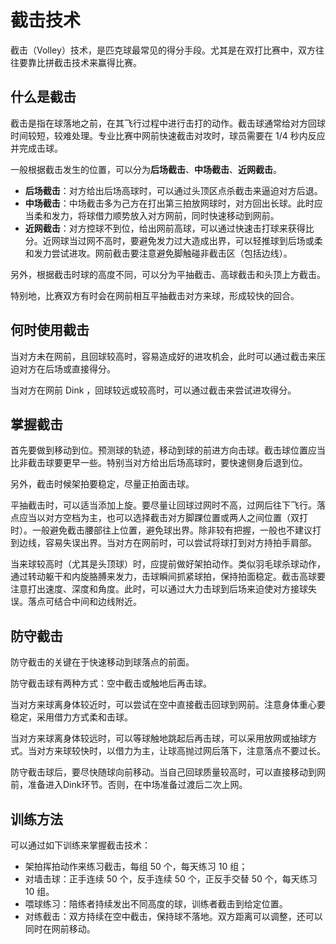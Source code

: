 # 截击技术

截击（Volley）技术，是匹克球最常见的得分手段。尤其是在双打比赛中，双方往往要靠比拼截击技术来赢得比赛。

## 什么是截击

截击是指在球落地之前，在其飞行过程中进行击打的动作。截击球通常给对方回球时间较短，较难处理。专业比赛中网前快速截击对攻时，球员需要在 1/4 秒内反应并完成击球。

一般根据截击发生的位置，可以分为**后场截击**、**中场截击**、**近网截击**。

* **后场截击**：对方给出后场高球时，可以通过头顶区点杀截击来逼迫对方后退。
* **中场截击**：中场截击多为己方在打出第三拍放网球时，对方回出长球。此时应当柔和发力，将球借力顺势放入对方网前，同时快速移动到网前。
* **近网截击**：对方控球不到位，给出网前高球，可以通过快速击打球来获得比分。近网球当过网不高时，要避免发力过大造成出界，可以轻推球到后场或柔和发力尝试进攻。网前截击要注意避免脚触碰非截击区（包括边线）。

另外，根据截击时球的高度不同，可以分为平抽截击、高球截击和头顶上方截击。

特别地，比赛双方有时会在网前相互平抽截击对方来球，形成较快的回合。

## 何时使用截击

当对方未在网前，且回球较高时，容易造成好的进攻机会，此时可以通过截击来压迫对方在后场或直接得分。

当对方在网前 Dink ，回球较远或较高时，可以通过截击来尝试进攻得分。

## 掌握截击

首先要做到移动到位。预测球的轨迹，移动到球的前进方向击球。截击球位置应当比非截击球要更早一些。特别当对方给出后场高球时，要快速侧身后退到位。

另外，截击时候架拍要稳定，尽量正拍面击球。

平抽截击时，可以适当添加上旋。要尽量让回球过网时不高，过网后往下飞行。落点应当以对方空档为主，也可以选择截击对方脚踝位置或两人之间位置（双打时）。一般避免截击腰部往上位置，避免球出界。除非较有把握，一般也不建议打到边线，容易失误出界。当对方在网前时，可以尝试将球打到对方持拍手肩部。

当来球较高时（尤其是头顶球）时，应提前做好架拍动作。类似羽毛球杀球动作，通过转动躯干和内旋胳膊来发力，击球瞬间抓紧球拍，保持拍面稳定。截击高球要注意打出速度、深度和角度。此时，可以通过大力击球到后场来迫使对方接球失误。落点可结合中间和边线附近。

## 防守截击

防守截击的关键在于快速移动到球落点的前面。

防守截击球有两种方式：空中截击或触地后再击球。

当对方来球离身体较近时，可以尝试在空中直接截击回球到网前。注意身体重心要稳定，采用借力方式柔和击球。

当对方来球离身体较远时，可以等球触地跳起后再击球，可以采用放网或抽球方式。当对方来球较快时，以借力为主，让球高抛过网后落下，注意落点不要过长。

防守截击球后，要尽快随球向前移动。当自己回球质量较高时，可以直接移动到网前，准备进入Dink环节。否则，在中场准备过渡后二次上网。 

## 训练方法

可以通过如下训练来掌握截击技术：

* 架拍挥拍动作来练习截击，每组 50 个，每天练习 10 组；
* 对墙击球：正手连续 50 个，反手连续 50 个，正反手交替 50 个，每天练习 10 组。
* 喂球练习：陪练者持续发出不同高度的球，训练者截击到给定位置。
* 对练截击：双方持续在空中截击，保持球不落地。双方距离可以调整，还可以同时在网前移动。